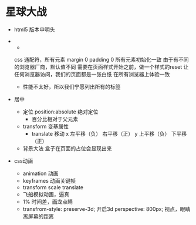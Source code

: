 # 星球大战

- <!DOCTYPE html>
  html5 版本申明头
- *
  css 通配符，所有元素
  margin 0 padding 0 所有元素初始化一致
  由于有不同的浏览器厂商，默认值不同
  需要在页面样式开始之前，做一个样式的reset 让任何浏览器访问，我们的页面都是一张白纸
  在所有浏览器上体验一致

  * 性能不太好，所以我们宁愿列出所有的标签

- 居中
  - 定位 position:absolute 绝对定位
    - 百分比相对于父元素
  - transform 变基属性
    - translate 移动
      x 左平移（负） 右平移（正）
      y 上平移（负） 下平移（正）
  - 背景大法
    盒子在页面的占位会显现出来

- css动画
  - animation 动画
  - keyframes 动画关键帧
  - transform scale  translate
  - 飞船模拟动画，逼真
  - 1% 时间差，画龙点睛
  - transfrom-style: preserve-3d;  开启3d
    perspective: 800px;  视点，眼睛离屏幕的距离

      